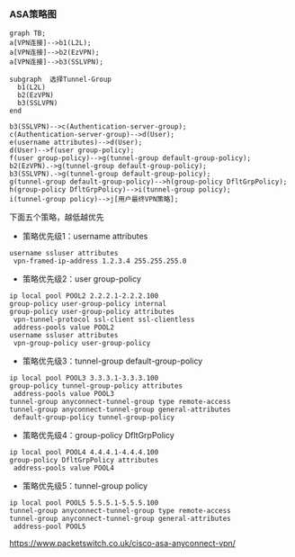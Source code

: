 ### ASA策略图









```mermaid
graph TB;
a[VPN连接]-->b1(L2L);
a[VPN连接]-->b2(EzVPN);
a[VPN连接]-->b3(SSLVPN);

subgraph  选择Tunnel-Group
  b1(L2L)
  b2(EzVPN)
  b3(SSLVPN)
end

b3(SSLVPN)-->c(Authentication-server-group);
c(Authentication-server-group)-->d(User);
e(username attributes)-->d(User);
d(User)-->f(user group-policy);
f(user group-policy)-->g(tunnel-group default-group-policy);
b2(EzVPN).->g(tunnel-group default-group-policy);
b3(SSLVPN).->g(tunnel-group default-group-policy);
g(tunnel-group default-group-policy)-->h(group-policy DfltGrpPolicy);
h(group-policy DfltGrpPolicy)-->i(tunnel-group policy);
i(tunnel-group policy)-->j[用户最终VPN策略];
```

下面五个策略，越低越优先

- 策略优先级1：username attributes

```
username ssluser attributes
 vpn-framed-ip-address 1.2.3.4 255.255.255.0
```

- 策略优先级2：user group-policy

```
ip local pool POOL2 2.2.2.1-2.2.2.100
group-policy user-group-policy internal
group-policy user-group-policy attributes
 vpn-tunnel-protocol ssl-client ssl-clientless
 address-pools value POOL2
username ssluser attributes
 vpn-group-policy user-group-policy
```

- 策略优先级3：tunnel-group default-group-policy

```
ip local pool POOL3 3.3.3.1-3.3.3.100
group-policy tunnel-group-policy attributes
 address-pools value POOL3
tunnel-group anyconnect-tunnel-group type remote-access
tunnel-group anyconnect-tunnel-group general-attributes
 default-group-policy tunnel-group-policy
```

- 策略优先级4：group-policy DfltGrpPolicy

```
ip local pool POOL4 4.4.4.1-4.4.4.100
group-policy DfltGrpPolicy attributes
 address-pools value POOL4
```

- 策略优先级5：tunnel-group policy  

```
ip local pool POOL5 5.5.5.1-5.5.5.100
tunnel-group anyconnect-tunnel-group type remote-access
tunnel-group anyconnect-tunnel-group general-attributes
 address-pool POOL5
```



https://www.packetswitch.co.uk/cisco-asa-anyconnect-vpn/

